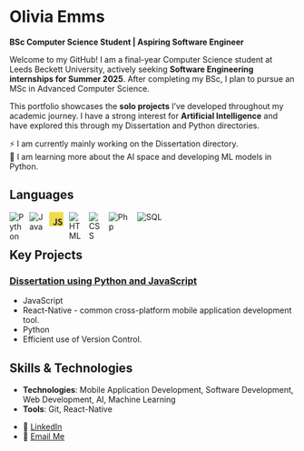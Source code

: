 # Olivia Emms

**BSc Computer Science Student | Aspiring Software Engineer**

Welcome to my GitHub!
I am a final-year Computer Science student at Leeds Beckett University, actively seeking **Software Engineering internships for Summer 2025**. After completing my BSc, I plan to pursue an MSc in Advanced Computer Science.

This portfolio showcases the **solo projects** I’ve developed throughout my academic journey. I have a strong interest for **Artificial Intelligence** and have explored this through my Dissertation and Python directories.

⚡ I am currently mainly working on the Dissertation directory. <br />
🌱 I am learning more about the AI space and developing ML models in Python.


## Languages

<img align="left" alt="Python" width="25px" style="padding-right:10px;" src="https://s3.dualstack.us-east-2.amazonaws.com/pythondotorg-assets/media/files/python-logo-only.svg" />
<img align="left" alt="Java" width="25px" style="padding-right:10px;" src="https://upload.wikimedia.org/wikipedia/en/3/30/Java_programming_language_logo.svg" />
<img align="left" alt="JavaScript" width="25px" style="padding-right:10px;" src="https://raw.githubusercontent.com/github/explore/main/topics/javascript/javascript.png" />
<img align="left" alt="HTML" width="25px" style="padding-right:10px;" src="https://upload.wikimedia.org/wikipedia/commons/3/38/HTML5_Badge.svg" />
<img align="left" alt="CSS" width="25px" style="padding-right:10px;" src="https://upload.wikimedia.org/wikipedia/commons/6/62/CSS3_logo.svg" />
<img align="left" alt="Php" width="40px" style="padding-right:10px;" src="https://upload.wikimedia.org/wikipedia/commons/2/27/PHP-logo.svg" />
<img align="left" alt="SQL" width="45px" style="padding-right:10px;" src="https://upload.wikimedia.org/wikipedia/commons/d/d7/Sql_data_base_with_logo.svg" />

<br /><br />


## Key Projects

### [Dissertation using Python and JavaScript](./Dissertation)
- JavaScript
- React-Native - common cross-platform mobile application development tool.
- Python
- Efficient use of Version Control.

<!--
### [Java](./Java)
Methods used in Software Engineering such as 
- Hash maps
- Iterators

### [Python](./Python)
- Binary and linear searching
- Object orientated programming
- (Comming soon)Machine learning using OpenCV, Tensorflow, Pandas, etc.
-->

## Skills & Technologies 
- **Technologies**: Mobile Application Development, Software Development, Web Development, AI, Machine Learning
- **Tools**: Git, React-Native

<!-- - 🔗 [Portfolio Website](https://your-portfolio-link.com)
-->
- 💼 [LinkedIn](https://www.linkedin.com/in/olivia-emms-006222265/)
- 📧 [Email Me](123oliviaemms123@gmail.com)
